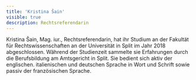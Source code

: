 ```yaml
---
title: 'Kristina Šain'
visible: true
description: Rechtsreferendarin
---
```


Kristina Šain, Mag. iur., Rechtsreferendarin, hat ihr Studium an der Fakultät für Rechtswissenschaften an der Universität in Split im Jahr 2018 abgeschlossen. Während der Studienzeit sammelte sie Erfahrungen durch die Berufsbildung am Amtsgericht in Split. Sie bedient sich aktiv der englischen. italienischen und deutschen Sprache in Wort und Schrift sowie passiv der französischen Sprache.